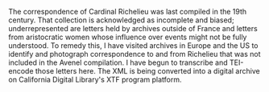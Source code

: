 The correspondence of Cardinal Richelieu was last compiled in the 19th century. That collection is acknowledged as incomplete and biased; underrepresented are letters held by archives outside of France and letters from aristocratic women whose influence over events might not be fully understood. To remedy this, I have visited archives in Europe and the US to identify and photograph correspondence to and from Richelieu that was not included in the Avenel compilation. I have begun to transcribe and TEI-encode those letters here. The XML is being converted into a digital archive on California Digital Library's XTF program platform.
